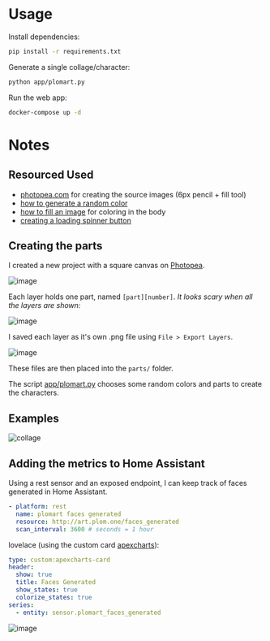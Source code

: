 # Usage

Install dependencies:

```bash
pip install -r requirements.txt
```

Generate a single collage/character:

```bash
python app/plomart.py
```

Run the web app:

```bash
docker-compose up -d
```

# Notes

## Resourced Used

- [photopea.com](https://www.photopea.com/) for creating the source images (6px pencil + fill tool)
- [how to generate a random color](https://stackoverflow.com/questions/28999287/generate-random-colors-rgb)
- [how to fill an image](https://www.geeksforgeeks.org/floodfill-image-using-python-pillow/) for coloring in the body
- [creating a loading spinner button](https://dev.to/dcodeyt/create-a-button-with-a-loading-spinner-in-html-css-1c0h)

## Creating the parts

I created a new project with a square canvas on [Photopea](https://www.photopea.com/).

![image](https://user-images.githubusercontent.com/6510862/170896772-d60c0d50-0200-426d-a7f0-dc5a9e7ac5ee.png)

Each layer holds one part, named `[part][number]`. _It looks scary when all the layers are shown:_

![image](https://user-images.githubusercontent.com/6510862/170896746-509e936b-764c-4aaa-ae37-e059fa15b10b.png)

I saved each layer as it's own .png file using `File > Export Layers`.

![image](https://user-images.githubusercontent.com/6510862/170896865-23b38a87-a519-4491-8ae2-295589bfb4e8.png)

These files are then placed into the `parts/` folder.

The script [app/plomart.py](./app/plomart.py) chooses some random colors and parts to create the characters.

## Examples

![collage](https://user-images.githubusercontent.com/6510862/170970149-1f7e37e4-ac06-41ab-8874-04f2e3623c49.png)

## Adding the metrics to Home Assistant

Using a rest sensor and an exposed endpoint, I can keep track of faces generated in Home Assistant.

```yaml
- platform: rest
  name: plomart faces generated
  resource: http://art.plom.one/faces_generated
  scan_interval: 3600 # seconds = 1 hour
```

lovelace (using the custom card [apexcharts](https://github.com/RomRider/apexcharts-card)):

```yaml
type: custom:apexcharts-card
header:
  show: true
  title: Faces Generated
  show_states: true
  colorize_states: true
series:
  - entity: sensor.plomart_faces_generated
```

![image](https://user-images.githubusercontent.com/6510862/170972696-0690c99b-7a4a-47ce-a172-edda010c1ab2.png)
